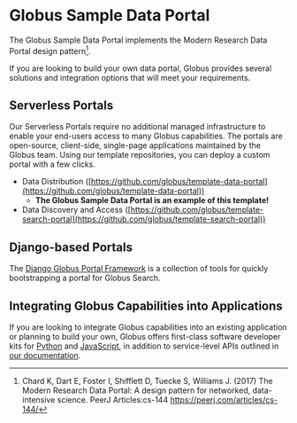 # Globus Sample Data Portal

The Globus Sample Data Portal implements the Modern Research Data Portal design pattern[^1].

If you are looking to build your own data portal, Globus provides several solutions and integration options that will meet your requirements.

## Serverless Portals

Our Serverless Portals require no additional managed infrastructure to enable your end-users access to many Globus capabilities. The portals are open-source, client-side, single-page applications maintained by the Globus team. Using our template repositories, you can deploy a custom portal with a few clicks.

- Data Distribution ([https://github.com/globus/template-data-portal](https://github.com/globus/template-data-portal))
  - **The Globus Sample Data Portal is an example of this template!**
- Data Discovery and Access ([https://github.com/globus/template-search-portal](https://github.com/globus/template-search-portal))

## Django-based Portals

The [Django Globus Portal Framework](https://django-globus-portal-framework.readthedocs.io/en/stable/) is a collection of tools for quickly bootstrapping a portal for Globus Search.


## Integrating Globus Capabilities into Applications

If you are looking to integrate Globus capabilities into an existing application or planning to build your own, Globus offers first-class software developer kits for [Python](https://globus-sdk-python.readthedocs.io/en/stable/) and [JavaScript](https://github.com/globus/globus-sdk-javascript#readme), in addition to service-level APIs outlined in [our documentation](https://docs.globus.org/).


[^1]: Chard K, Dart E, Foster I, Shifflett D, Tuecke S, Williams J. (2017) The Modern Research Data Portal: A design pattern for networked, data-intensive science. PeerJ Articles:cs-144 https://peerj.com/articles/cs-144/



